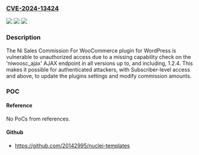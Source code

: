 ### [CVE-2024-13424](https://cve.mitre.org/cgi-bin/cvename.cgi?name=CVE-2024-13424)
![](https://img.shields.io/static/v1?label=Product&message=Ni%20Sales%20Commission%20For%20WooCommerce&color=blue)
![](https://img.shields.io/static/v1?label=Version&message=*%3C%3D%201.2.4%20&color=brighgreen)
![](https://img.shields.io/static/v1?label=Vulnerability&message=CWE-862%20Missing%20Authorization&color=brighgreen)

### Description

The Ni Sales Commission For WooCommerce plugin for WordPress is vulnerable to unauthorized access due to a missing capability check on the 'niwoosc_ajax' AJAX endpoint in all versions up to, and including, 1.2.4. This makes it possible for authenticated attackers, with Subscriber-level access and above, to update the plugins settings and modify commission amounts.

### POC

#### Reference
No PoCs from references.

#### Github
- https://github.com/20142995/nuclei-templates

